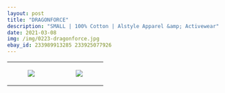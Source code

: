 ```yaml
---
layout: post
title: "DRAGONFORCE"
description: "SMALL | 100% Cotton | Alstyle Apparel &amp; Activewear"
date: 2021-03-08
img: /img/0223-dragonforce.jpg
ebay_id: 233989913285 233925077926
---
```




<table style="width:100%;"><tr><td style="vertical-align:top;">
      <figure class="tmblr-full" data-orig-height="2048" data-orig-width="1365" data-orig-src="https://concertshirts.netlify.app/shirts/0223/0223-01.jpg"><img src="https://64.media.tumblr.com/f48bf1341ad503c1cf1d82d5edd0925b/8842bbb47d7bd9b5-a7/s540x810/5fb08b6f165758eb7287f94594c27b4811172509.jpg" data-orig-height="2048" data-orig-width="1365" data-orig-src="https://concertshirts.netlify.app/shirts/0223/0223-01.jpg"/></figure></td>
    <td style="vertical-align:top;">
      <figure class="tmblr-full" data-orig-height="2048" data-orig-width="1365" data-orig-src="https://concertshirts.netlify.app/shirts/0223/0223-02.jpg"><img src="https://64.media.tumblr.com/6d4a6992115ad2218d924b4dfd867090/8842bbb47d7bd9b5-9d/s540x810/1dcbc3516aa6d86ecae83399b232a5acabcac2da.jpg" data-orig-height="2048" data-orig-width="1365" data-orig-src="https://concertshirts.netlify.app/shirts/0223/0223-02.jpg"/></figure></td>
  </tr></table>
